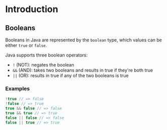 # Introduction

## Booleans

Booleans in Java are represented by the `boolean` type, which values can be either `true` or `false`.

Java supports three boolean operators:  

- `!` (NOT): negates the boolean  
- `&&` (AND): takes two booleans and results in true if they're both true  
- `||` (OR): results in true if any of the two booleans is true  

### Examples

```java
!true // => false
!false // => true
true && false // => false
true && true // => true
false || false // => false
false || true // => true
```
